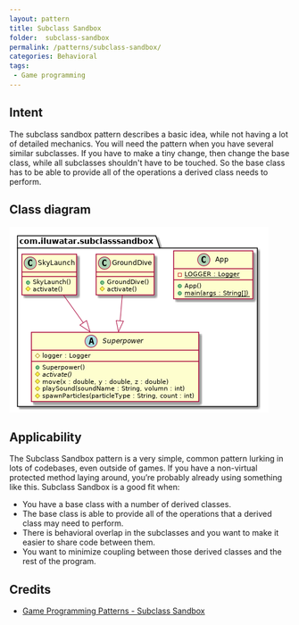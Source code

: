 ```yaml
---  
layout: pattern  
title: Subclass Sandbox 
folder:  subclass-sandbox  
permalink: /patterns/subclass-sandbox/  
categories: Behavioral
tags:  
 - Game programming
---  
```


## Intent  
The subclass sandbox pattern describes a basic idea, while not having a lot of detailed mechanics. You will need the pattern when you have several similar subclasses. If you have to make a tiny change, then change the base class, while all subclasses shouldn't have to be touched. So the base class has to be able to provide all of the operations a derived class needs to perform.
  
## Class diagram
![alt text](./etc/subclass-sandbox.urm.png "Subclass Sandbox pattern class diagram")
  
## Applicability  
The Subclass Sandbox pattern is a very simple, common pattern lurking in lots of codebases, even outside of games. If you have a non-virtual protected method laying around, you’re probably already using something like this. Subclass Sandbox is a good fit when:

-   You have a base class with a number of derived classes.
-   The base class is able to provide all of the operations that a derived class may need to perform.
-   There is behavioral overlap in the subclasses and you want to make it easier to share code between them.
-   You want to minimize coupling between those derived classes and the rest of the program.
  
## Credits  
  
* [Game Programming Patterns - Subclass Sandbox]([http://gameprogrammingpatterns.com/subclass-sandbox.html](http://gameprogrammingpatterns.com/subclass-sandbox.html))
